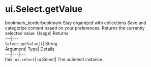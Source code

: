  
#  ui.Select.getValue 
bookmark_borderbookmark Stay organized with collections  Save and categorize content based on your preferences.
Returns the currently selected value. 
Usage| Returns  
---|---  
`Select.getValue()`| String  
Argument| Type| Details  
---|---|---  
this: `ui.select`| ui.Select| The ui.Select instance.  
